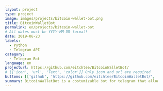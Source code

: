 ```yaml
---
layout: project
type: project
image: images/projects/bitcoin-wallet-bot.png
title: BitcoinWalletBot
permalink: en/projects/bitcoin-wallet-bot
# All dates must be YYYY-MM-DD format!
date: 2019-06-23
labels:
  - Python
  - Telegram API
category:
  - Telegram Bot
language: en
projecturl: https://github.com/eitchtee/BitcoinWalletBot/
# [['icon', 'url', 'Text', 'color']] Only icon and url are required
buttons: [['github', 'https://github.com/eitchtee/BitcoinWalletBot/', 'Repo', 'black']]
summary: BitcoinWalletBot is a costumizable bot for telegram that allows for seeing your Bitcoin Wallet's balance right from Telegram, it comes bundled with some batteries like conveting the balance to FIAT Currency and automatic updates.
---
```

